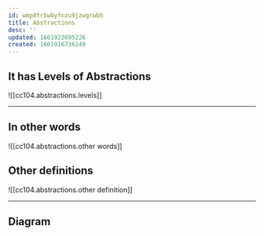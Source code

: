 ```yaml
---
id: wmp8tr5wbyfnzu9jzwgrwbh
title: Abstractions
desc: ''
updated: 1661922695226
created: 1661916736149
---
```


## It has Levels of Abstractions

![[cc104.abstractions.levels]]

---

## In other words

![[cc104.abstractions.other words]]

## Other definitions

![[cc104.abstractions.other definition]]

---

## Diagram
